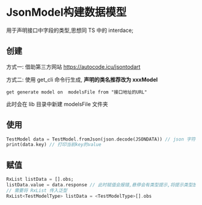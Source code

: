 # JsonModel构建数据模型

用于声明接口中字段的类型,思想同 TS 中的 interdace;

## 创建

方式一: 借助第三方网站 https://autocode.icu/jsontodart

方式二: 使用 get_cli 命令行生成, **声明的类名推荐改为 xxxModel**

```shell
get generate model on  modelsFile from "接口地址的URL" 
```

此时会在 lib 目录中新建 modelsFile 文件夹

## 使用

```dart
TestModel data = TestModel.fromJson(json.decode(JSONDATA)) // json 字符串转 map
print(data.key) // 打印当前key的value
```

## 赋值

```dart
RxList listData = [].obs;
listData.value = data.response // 此时赋值会报错,悬停会有类型提示,将提示类型放到 RxList 的泛型中
// 需要将 RxList 传入泛型
RxList<TestModelType> listData = <TestModelType>[].obs
```



